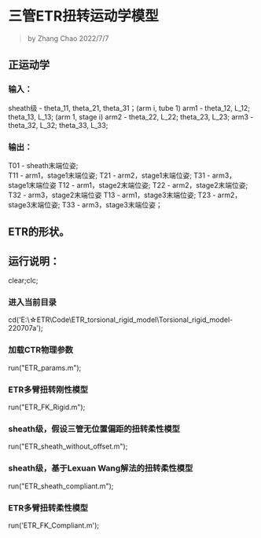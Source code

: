 # 三管ETR扭转运动学模型
> by Zhang Chao
> 2022/7/7

## 正运动学
### 输入：
sheath级 - theta_11, theta_21, theta_31；(arm i, tube 1)
arm1 - theta_12, L_12; theta_13, L_13;    (arm 1, stage i)
arm2 - theta_22, L_22; theta_23, L_23;
arm3 - theta_32, L_32; theta_33, L_33;

### 输出：
T01 - sheath末端位姿;     
T11 - arm1，stage1末端位姿;
T21 - arm2，stage1末端位姿;
T31 - arm3，stage1末端位姿
T12 - arm1，stage2末端位姿;
T22 - arm2，stage2末端位姿;
T32 - arm3，stage2末端位姿
T13 - arm1，stage3末端位姿;
T23 - arm2，stage3末端位姿;
T33 - arm3，stage3末端位姿；

## ETR的形状。


## 运行说明：
clear;clc;

### 进入当前目录
cd('E:\☆ETR\Code\ETR_torsional_rigid_model\Torsional_rigid_model-220707a\');

### 加载CTR物理参数
run("ETR_params.m");

### ETR多臂扭转刚性模型
run("ETR_FK_Rigid.m");

### sheath级，假设三管无位置偏距的扭转柔性模型
run("ETR_sheath_without_offset.m");

### sheath级，基于Lexuan Wang解法的扭转柔性模型
run("ETR_sheath_compliant.m");

### ETR多臂扭转柔性模型
run('ETR_FK_Compliant.m');
